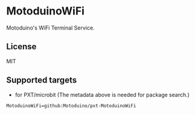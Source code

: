 # MotoduinoWiFi

Motoduino's WiFi Terminal Service.

## License

MIT

## Supported targets

* for PXT/microbit
(The metadata above is needed for package search.)

```package
MotoduinoWiFi=github:Motoduino/pxt-MotoduinoWiFi
```